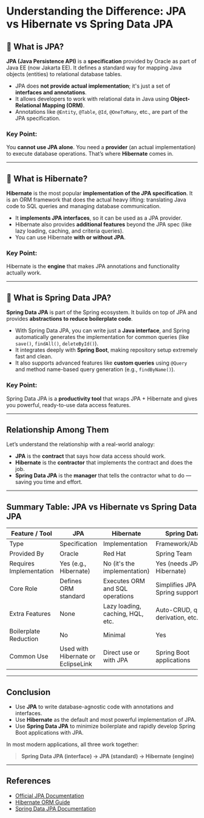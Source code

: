 #  Understanding the Difference: JPA vs Hibernate vs Spring Data JPA

## 🔹 What is JPA?

**JPA (Java Persistence API)** is a **specification** provided by Oracle as part of Java EE (now Jakarta EE). It defines a standard way for mapping Java objects (entities) to relational database tables.

- JPA does **not provide actual implementation**; it's just a set of **interfaces and annotations**.
- It allows developers to work with relational data in Java using **Object-Relational Mapping (ORM)**.
- Annotations like `@Entity`, `@Table`, `@Id`, `@OneToMany`, etc., are part of the JPA specification.

### Key Point:
You **cannot use JPA alone**. You need a **provider** (an actual implementation) to execute database operations. That’s where **Hibernate** comes in.

---

## 🔹 What is Hibernate?

**Hibernate** is the most popular **implementation of the JPA specification**. It is an ORM framework that does the actual heavy lifting: translating Java code to SQL queries and managing database communication.

- It **implements JPA interfaces**, so it can be used as a JPA provider.
- Hibernate also provides **additional features** beyond the JPA spec (like lazy loading, caching, and criteria queries).
- You can use Hibernate **with or without JPA**.

### Key Point:
Hibernate is the **engine** that makes JPA annotations and functionality actually work.

---

## 🔹 What is Spring Data JPA?

**Spring Data JPA** is part of the Spring ecosystem. It builds on top of JPA and provides **abstractions to reduce boilerplate code**.

- With Spring Data JPA, you can write just a **Java interface**, and Spring automatically generates the implementation for common queries (like `save()`, `findAll()`, `deleteById()`).
- It integrates deeply with **Spring Boot**, making repository setup extremely fast and clean.
- It also supports advanced features like **custom queries** using `@Query` and method name-based query generation (e.g., `findByName()`).

### Key Point:
Spring Data JPA is a **productivity tool** that wraps JPA + Hibernate and gives you powerful, ready-to-use data access features.

---

##  Relationship Among Them

Let’s understand the relationship with a real-world analogy:

- **JPA** is the **contract** that says how data access should work.
- **Hibernate** is the **contractor** that implements the contract and does the job.
- **Spring Data JPA** is the **manager** that tells the contractor what to do — saving you time and effort.

---

##  Summary Table: JPA vs Hibernate vs Spring Data JPA

| Feature / Tool         | JPA                          | Hibernate                          | Spring Data JPA                      |
|------------------------|------------------------------|------------------------------------|--------------------------------------|
| Type                   | Specification                | Implementation                     | Framework/Abstraction                |
| Provided By            | Oracle                       | Red Hat                            | Spring Team                          |
| Requires Implementation|  Yes (e.g., Hibernate)     |  No (it's the implementation)    |  Yes (needs JPA + Hibernate)       |
| Core Role              | Defines ORM standard         | Executes ORM and SQL operations    | Simplifies JPA with Spring support   |
| Extra Features         | None                         | Lazy loading, caching, HQL, etc.   | Auto-CRUD, query derivation, etc.   |
| Boilerplate Reduction  | No                         |  Minimal                          |  Yes                               |
| Common Use             | Used with Hibernate or EclipseLink | Direct use or with JPA     | Spring Boot applications            |

---

##  Conclusion

- Use **JPA** to write database-agnostic code with annotations and interfaces.
- Use **Hibernate** as the default and most powerful implementation of JPA.
- Use **Spring Data JPA** to minimize boilerplate and rapidly develop Spring Boot applications with JPA.

In most modern applications, all three work together:
> **Spring Data JPA (interface) → JPA (standard) → Hibernate (engine)**

---

##  References

- [Official JPA Documentation](https://docs.oracle.com/javaee/7/tutorial/persistence-intro.htm)
- [Hibernate ORM Guide](https://hibernate.org/orm/documentation/)
- [Spring Data JPA Documentation](https://docs.spring.io/spring-data/jpa/docs/current/reference/html/)